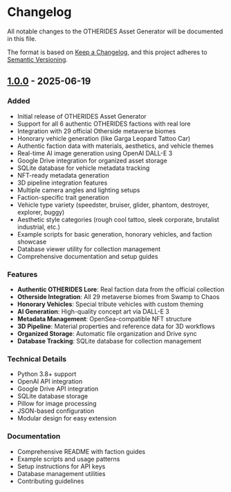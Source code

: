 # Changelog

All notable changes to the OTHERIDES Asset Generator will be documented in this file.

The format is based on [Keep a Changelog](https://keepachangelog.com/en/1.0.0/),
and this project adheres to [Semantic Versioning](https://semver.org/spec/v2.0.0.html).

## [1.0.0] - 2025-06-19

### Added
- Initial release of OTHERIDES Asset Generator
- Support for all 6 authentic OTHERIDES factions with real lore
- Integration with 29 official Otherside metaverse biomes
- Honorary vehicle generation (like Garga Leopard Tattoo Car)
- Authentic faction data with materials, aesthetics, and vehicle themes
- Real-time AI image generation using OpenAI DALL-E 3
- Google Drive integration for organized asset storage
- SQLite database for vehicle metadata tracking
- NFT-ready metadata generation
- 3D pipeline integration features
- Multiple camera angles and lighting setups
- Faction-specific trait generation
- Vehicle type variety (speedster, bruiser, glider, phantom, destroyer, explorer, buggy)
- Aesthetic style categories (rough cool tattoo, sleek corporate, brutalist industrial, etc.)
- Example scripts for basic generation, honorary vehicles, and faction showcase
- Database viewer utility for collection management
- Comprehensive documentation and setup guides

### Features
- **Authentic OTHERIDES Lore**: Real faction data from the official collection
- **Otherside Integration**: All 29 metaverse biomes from Swamp to Chaos
- **Honorary Vehicles**: Special tribute vehicles with custom theming
- **AI Generation**: High-quality concept art via DALL-E 3
- **Metadata Management**: OpenSea-compatible NFT structure
- **3D Pipeline**: Material properties and reference data for 3D workflows
- **Organized Storage**: Automatic file organization and Drive sync
- **Database Tracking**: SQLite database for collection management

### Technical Details
- Python 3.8+ support
- OpenAI API integration
- Google Drive API integration
- SQLite database storage
- Pillow for image processing
- JSON-based configuration
- Modular design for easy extension

### Documentation
- Comprehensive README with faction guides
- Example scripts and usage patterns
- Setup instructions for API keys
- Database management utilities
- Contributing guidelines

[1.0.0]: https://github.com/mediareason/otherides-asset-generator/releases/tag/v1.0.0